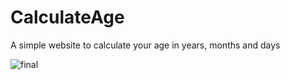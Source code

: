 # CalculateAge
A simple website to calculate your age in years, months and days


![final](https://user-images.githubusercontent.com/86910279/147087262-a473a733-8d97-405e-b72a-0ceeb77dba96.png)
